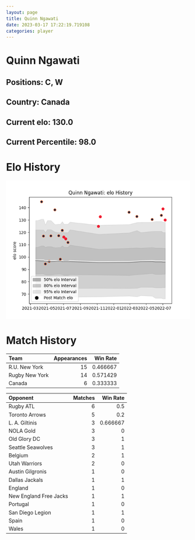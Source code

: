 ```yaml
---  
layout: page  
title: Quinn Ngawati  
date: 2023-03-17 17:22:19.719108  
categories: player  
---
```

# Quinn Ngawati

## Positions: C, W

## Country: Canada

## Current elo: 130.0

## Current Percentile: 98.0

# Elo History


![elo history](history_QuinnNgawati.png)
# Match History


| Team           |   Appearances |   Win Rate |
|:---------------|--------------:|-----------:|
| R.U. New York  |            15 |   0.466667 |
| Rugby New York |            14 |   0.571429 |
| Canada         |             6 |   0.333333 |

| Opponent               |   Matches |   Win Rate |
|:-----------------------|----------:|-----------:|
| Rugby ATL              |         6 |   0.5      |
| Toronto Arrows         |         5 |   0.2      |
| L. A. Giltinis         |         3 |   0.666667 |
| NOLA Gold              |         3 |   0        |
| Old Glory DC           |         3 |   1        |
| Seattle Seawolves      |         3 |   1        |
| Belgium                |         2 |   1        |
| Utah Warriors          |         2 |   0        |
| Austin Gilgronis       |         1 |   0        |
| Dallas Jackals         |         1 |   1        |
| England                |         1 |   0        |
| New England Free Jacks |         1 |   1        |
| Portugal               |         1 |   0        |
| San Diego Legion       |         1 |   1        |
| Spain                  |         1 |   0        |
| Wales                  |         1 |   0        |